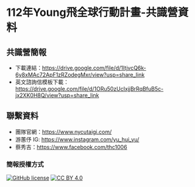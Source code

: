 # 112年Young飛全球行動計畫-共識營資料
## 共識營簡報
- 下載連結：https://drive.google.com/file/d/1ItjvcQ6k-6y8xMAc72ApF1zRZodegMxr/view?usp=share_link
- 英文諮詢信模板下載：https://drive.google.com/file/d/1ORu50zUcIxjjBrRqBfuB5c-jx2XK0H8Q/view?usp=share_link

## 聯繫資料
- 團隊官網：https://www.nycutaigi.com/
- 游蕙伃 IG: https://www.instagram.com/yu_hui_yu/
- 蔡秀吉：https://www.facebook.com/thc1006

### 簡報授權方式
[![GitHub license](https://img.shields.io/badge/license-MIT-blue.svg)](https://raw.githubusercontent.com/kkdai/youtube/master/LICENSE)
[![CC BY 4.0](https://img.shields.io/badge/License-CC%20BY%204.0-lightgrey.svg)](http://creativecommons.org/licenses/by/4.0/)
